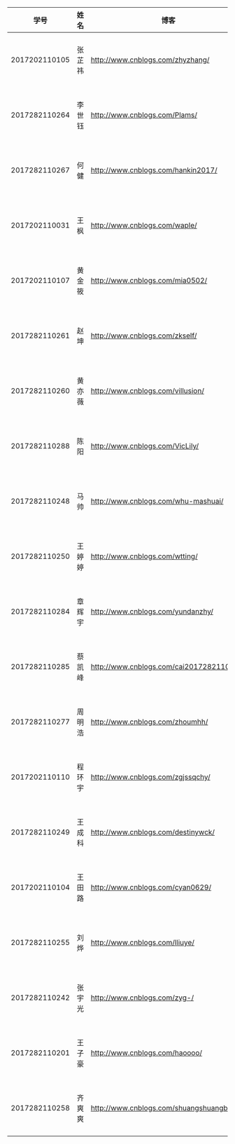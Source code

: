 ﻿|学号|姓名|博客|Repo|团队|
|---|---|---|---|---|
|2017202110105|张芷祎|http://www.cnblogs.com/zhyzhang/|https://coding.net/u/sete|暂时不用填|
|2017282110264|李世钰|http://www.cnblogs.com/Plams/|https://coding.net/u/plams|暂时不用填|
|2017282110267|何健|http://www.cnblogs.com/hankin2017/|https://coding.net/u/hankin2017|暂时不用填|
|2017202110031|王枫|http://www.cnblogs.com/waple/|https://coding.net/u/waple|暂时不用填|
|2017202110107|黄金筱|http://www.cnblogs.com/mia0502/|https://coding.net/u/mia0502|暂时不用填|
|2017282110261|赵坤|http://www.cnblogs.com/zkself/|https://coding.net/u/zkself|暂时不用填|
|2017282110260|黄亦薇|http://www.cnblogs.com/villusion/|https://coding.net/u/hyw1995|暂时不用填|
|2017282110288|陈阳|http://www.cnblogs.com/VicLily/|https://coding.net/u/VicLily|暂时不用填|
|2017282110248|马帅|http://www.cnblogs.com/whu-mashuai/|https://coding.net/u/whu_mashuai|暂时不用填|
|2017282110250|王婷婷|http://www.cnblogs.com/wtting/|https://coding.net/u/Wtting|暂时不用填|
|2017282110284|章辉宇|http://www.cnblogs.com/yundanzhy/|https://coding.net/u/zhy267671|暂时不用填|
|2017282110285|蔡凯峰|http://www.cnblogs.com/cai2017282110285/|https://coding.net/u/c2017282110285|暂时不用填|
|2017282110277|周明浩|http://www.cnblogs.com/zhoumhh/|https://coding.net/u/zhoumhh|暂时不用填|
|2017202110110|程环宇|http://www.cnblogs.com/zgjssqchy/|https://coding.net/u/zgjssqchy|暂时不用填|
|2017282110249|王成科|http://www.cnblogs.com/destinywck/|https://coding.net/u/Destinywck|暂时不用填|
|2017202110104|王田路|http://www.cnblogs.com/cyan0629/|https://coding.net/u/Cyannn|暂时不用填|
|2017282110255|刘烨|http://www.cnblogs.com/lliuye/|https://coding.net/u/LLLiuye|暂时不用填|
|2017282110242|张宇光|http://www.cnblogs.com/zyg-/|https://coding.net/u/zyg_one-cat|暂时不用填|
|2017282110201|王子豪|http://www.cnblogs.com/haoooo/|https://coding.net/u/Deanq|暂时不用填|
|2017282110258|齐爽爽|http://www.cnblogs.com/shuangshuangblog/|https://coding.net/u/shuangshuangcoding|暂时不用填|